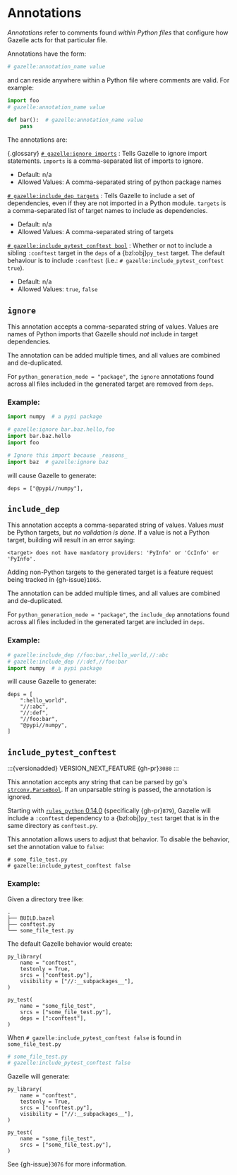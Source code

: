 # Annotations

*Annotations* refer to comments found _within Python files_ that configure how
Gazelle acts for that particular file.

Annotations have the form:

```python
# gazelle:annotation_name value
```

and can reside anywhere within a Python file where comments are valid. For example:

```python
import foo
# gazelle:annotation_name value

def bar():  # gazelle:annotation_name value
    pass
```

The annotations are:

{.glossary}
[`# gazelle:ignore imports`](#ignore)
: Tells Gazelle to ignore import statements. `imports` is a comma-separated
  list of imports to ignore.
  * Default: n/a
  * Allowed Values: A comma-separated string of python package names

[`# gazelle:include_dep targets`](#include-dep)
: Tells Gazelle to include a set of dependencies, even if they are not imported
  in a Python module. `targets` is a comma-separated list of target names
  to include as dependencies.
  * Default: n/a
  * Allowed Values: A comma-separated string of targets

[`# gazelle:include_pytest_conftest bool`](#include-pytest-conftest)
: Whether or not to include a sibling `:conftest` target in the `deps`
  of a {bzl:obj}`py_test` target. The default behaviour is to include `:conftest`
  (i.e.: `# gazelle:include_pytest_conftest true`).
  * Default: n/a
  * Allowed Values: `true`, `false`


## `ignore`

This annotation accepts a comma-separated string of values. Values are names of
Python imports that Gazelle should _not_ include in target dependencies.

The annotation can be added multiple times, and all values are combined and
de-duplicated.

For `python_generation_mode = "package"`, the `ignore` annotations
found across all files included in the generated target are removed from
`deps`.

### Example:

```python
import numpy  # a pypi package

# gazelle:ignore bar.baz.hello,foo
import bar.baz.hello
import foo

# Ignore this import because _reasons_
import baz  # gazelle:ignore baz
```

will cause Gazelle to generate:

```starlark
deps = ["@pypi//numpy"],
```


## `include_dep`

This annotation accepts a comma-separated string of values. Values _must_
be Python targets, but _no validation is done_. If a value is not a Python
target, building will result in an error saying:

```
<target> does not have mandatory providers: 'PyInfo' or 'CcInfo' or 'PyInfo'.
```

Adding non-Python targets to the generated target is a feature request being
tracked in {gh-issue}`1865`.

The annotation can be added multiple times, and all values are combined
and de-duplicated.

For `python_generation_mode = "package"`, the `include_dep` annotations
found across all files included in the generated target are included in
`deps`.

### Example:

```python
# gazelle:include_dep //foo:bar,:hello_world,//:abc
# gazelle:include_dep //:def,//foo:bar
import numpy  # a pypi package
```

will cause Gazelle to generate:

```starlark
deps = [
    ":hello_world",
    "//:abc",
    "//:def",
    "//foo:bar",
    "@pypi//numpy",
]
```


## `include_pytest_conftest`

:::{versionadded} VERSION_NEXT_FEATURE
{gh-pr}`3080`
:::

This annotation accepts any string that can be parsed by go's
[`strconv.ParseBool`][ParseBool]. If an unparsable string is passed, the
annotation is ignored.

[ParseBool]: https://pkg.go.dev/strconv#ParseBool

Starting with [`rules_python` 0.14.0][rules-python-0.14.0] (specifically
{gh-pr}`879`), Gazelle will include a `:conftest` dependency to a
{bzl:obj}`py_test` target that is in the same directory as `conftest.py`.

[rules-python-0.14.0]: https://github.com/bazel-contrib/rules_python/releases/tag/0.14.0

This annotation allows users to adjust that behavior. To disable the behavior,
set the annotation value to `false`:

```
# some_file_test.py
# gazelle:include_pytest_conftest false
```

### Example:

Given a directory tree like:

```
.
├── BUILD.bazel
├── conftest.py
└── some_file_test.py
```

The default Gazelle behavior would create:

```starlark
py_library(
    name = "conftest",
    testonly = True,
    srcs = ["conftest.py"],
    visibility = ["//:__subpackages__"],
)

py_test(
    name = "some_file_test",
    srcs = ["some_file_test.py"],
    deps = [":conftest"],
)
```

When `# gazelle:include_pytest_conftest false` is found in
`some_file_test.py`

```python
# some_file_test.py
# gazelle:include_pytest_conftest false
```

Gazelle will generate:

```starlark
py_library(
    name = "conftest",
    testonly = True,
    srcs = ["conftest.py"],
    visibility = ["//:__subpackages__"],
)

py_test(
    name = "some_file_test",
    srcs = ["some_file_test.py"],
)
```

See {gh-issue}`3076` for more information.

